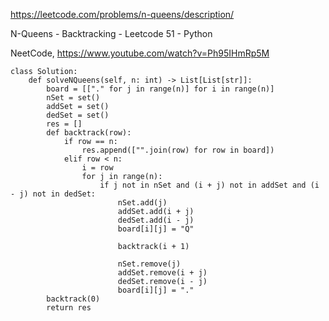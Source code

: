 https://leetcode.com/problems/n-queens/description/

N-Queens - Backtracking - Leetcode 51 - Python

NeetCode, https://www.youtube.com/watch?v=Ph95IHmRp5M

```
class Solution:
    def solveNQueens(self, n: int) -> List[List[str]]:
        board = [["." for j in range(n)] for i in range(n)]
        nSet = set()
        addSet = set()
        dedSet = set()
        res = []
        def backtrack(row):
            if row == n:
                res.append(["".join(row) for row in board])
            elif row < n:
                i = row
                for j in range(n):
                    if j not in nSet and (i + j) not in addSet and (i - j) not in dedSet:
                        nSet.add(j)
                        addSet.add(i + j)
                        dedSet.add(i - j)
                        board[i][j] = "Q"

                        backtrack(i + 1)

                        nSet.remove(j)
                        addSet.remove(i + j)
                        dedSet.remove(i - j)
                        board[i][j] = "."
        backtrack(0)
        return res
```